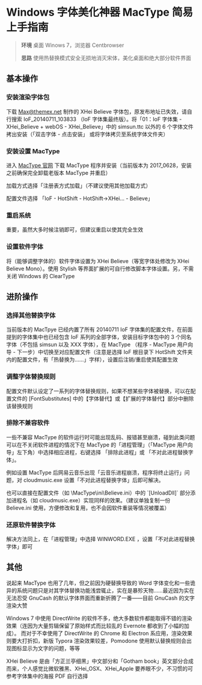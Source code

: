 # Windows 字体美化神器 MacType 简易上手指南

> **环境** 桌面 Winows 7，浏览器 Centbrowser
>
> **思路** 使用热替换模式安全无损地消灭宋体，美化桌面和绝大部分软件界面

## 基本操作

### 安装渲染字体包

下载 Max@themex.net 制作的 XHei Believe 字体包，原发布地址已失效，请自行搜索 IoF\_20140711\_103833 （IoF 字体集最终版）。将「01：IoF 字体集 - XHei\_Believe + webOS - XHei\_Believe」中的 simsun.ttc 以外的 6 个字体文件拷出安装（「双击字体 - 点击安装」 或将字体拷贝至系统字体文件夹）

### 安装设置 MacType

进入 [MacType 官网](http://www.mactype.net/) 下载 MacType 程序并安装（当前版本为 2017\_0628，安装之前确保完全卸载老版本 MacType 并重启）

加载方式选择「注册表方式加载」（不建议使用其他加载方式）

配置文件选择 「IoF - HotShift - HotShift→XHei… - Believe」

### 重启系统

重要，虽然大多时候注销即可，但建议重启以使其完全生效

### 设置软件字体

将（能够调整字体的）软件字体设置为 XHei Believe（等宽字体处修改为 XHei Believe Mono）。使用 Stylish 等界面扩展的可自行修改脚本字体设置。另，不需关闭 Windows 的 ClearType

## 进阶操作

### 选择其他替换字体

当前版本的 MacTpye 已经内置了所有 20140711 IoF 字体集的配置文件，在前面提到的字体集中也已经包含 IoF 系列的全部字体，安装目标字体包中的 3 个同名字体（不包括 simsun 以及 XXX 字体），在 MacType （程序 - MacType 用户向导 - 下一步）中切换至对应配置文件（注意是选择 IoF 根目录下 HotShift 文件夹内的配置文件，有「热替换为……」字样），设置后注销/重启使其配置生效

### 调整字体替换规则

配置文件默认设定了一系列的字体替换规则，如果不想某些字体被替换，可以在配置文件的 \[FontSubstitutes\] 中的【字体替代】或【扩展的字体替代】部分中删除该替换规则

### 排除不兼容软件

一些不兼容 MacType 的软件运行时可能出现乱码、报错甚至崩溃，碰到此类问题可以在不关闭软件进程的情况下在 MacType 的「进程管理」（「MacType 用户向导」左下角）中选择相应进程，右键选择 「排除此进程」或 「不对此进程替换字体」。

例如设置 MacType 后网易云音乐出现「云音乐进程崩溃，程序将终止运行」问题，对 cloudmusic.exe 设置「不对此进程替换字体」后即可解决。

也可以直接在配置文件（如 \MacType\\ini\\Believe.ini）中的 \`\[UnloadDll\]\` 部分添加进程名（如 cloudmusic.exe）实现同样的效果。（建议单独复制一份 Believe.ini 使用，方便修改和复用，也不会因软件重装等情况被覆盖）

### 还原软件替换字体

解决方法同上，在「进程管理」中选择 WINWORD.EXE ，设置「不对此进程替换字体」即可

## 其他

说起来 MacType 也用了几年，但之前因为硬替换导致的 Word 字体变化和一些诡异的系统问题只是对其字体替换功能浅尝辄止，实在是暴殄天物……最近因为实在无法忍受 GnuCash 的默认字体界面而重新折腾了一番——目前 GnuCash 的文字渲染大赞

Windows 7 中使用 DirectWrite 的软件不多，绝大多数软件都能取得不错的渲染效果（连因为大量剪辑保留了原始样式而比较乱的 Evernote 都收到了小幅的加成）。 而对于不幸使用了 DirectWrite 的 Chrome 和 Electron 系应用，渲染效果则要大打折扣，新版 Typora 渲染效果较差，Pomodone 使用默认替换规则会出现图标显示为文字的问题，等等

XHei Believe 是由「方正兰亭细黑」中文部分和「Gotham book」英文部分合成而来，个人感觉比微软雅黑、XHei\_OSX、XHei\_Apple 要养眼不少，不习惯的可参考字体集中的海报 PDF 自行选择